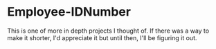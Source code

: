 # Employee-IDNumber
This is one of more in depth projects I thought of. If there was a way to make it shorter, I'd appreciate it but until then, I'll be figuring it out.
